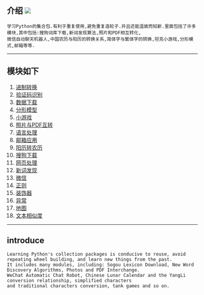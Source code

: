 ## 介绍 ![](https://img.shields.io/badge/Python-3.7-green.svg)

    学习Python的集合包.有利于重复使用,避免重复造轮子.并且还能温故而知新.里面包括了许多模块,其中包括:搜狗词库下载,新词发现算法,照片和PDF相互转化,
    微信自动聊天机器人,中国农历与阳历的转换关系,简体字与繁体字的转换,坦克小游戏,分形模式,邮箱等等.  

________________________

## 模块如下

1. [进制转换](https://github.com/jtyoui/Jtyoui/tree/master/jtyoui/bs)  
2. [验证码识别](https://github.com/jtyoui/Jtyoui/tree/master/jtyoui/code)  
3. [数据下载](https://github.com/jtyoui/Jtyoui/tree/master/jtyoui/data)  
4. [分形模型](https://github.com/jtyoui/Jtyoui/tree/master/jtyoui/fractal)   
5. [小游戏 ](https://github.com/jtyoui/Jtyoui/tree/master/jtyoui/game)  
6. [照片与PDF互转](https://github.com/jtyoui/Jtyoui/tree/master/jtyoui/imagepdf)   
7. [语言处理 ](https://github.com/jtyoui/Jtyoui/tree/master/jtyoui/language)  
8. [邮箱应用 ](https://github.com/jtyoui/Jtyoui/tree/master/jtyoui/mail)  
9. [阳历转农历](https://github.com/jtyoui/Jtyoui/tree/master/jtyoui/plunar)  
10. [搜狗下载](https://github.com/jtyoui/Jtyoui/tree/master/jtyoui/sogou)    
11. [网页处理](https://github.com/jtyoui/Jtyoui/tree/master/jtyoui/web)   
12. [新词发现](https://github.com/jtyoui/Jtyoui/tree/master/jtyoui/word)   
13. [微信](https://github.com/jtyoui/Jtyoui/tree/master/jtyoui/wx)   
14. [正则](https://github.com/jtyoui/Jtyoui/tree/master/jtyoui/regular)   
15. [装饰器](https://github.com/jtyoui/Jtyoui/tree/master/jtyoui/decorator)
16. [异常](https://github.com/jtyoui/Jtyoui/tree/master/jtyoui/error)        
17. [地图](https://github.com/jtyoui/Jtyoui/tree/master/jtyoui/maps)       
18. [文本相似度](https://github.com/jtyoui/Jtyoui/tree/master/jtyoui/similarity)
__________________________


## introduce
    Learning Python's collection packages is conducive to reuse, avoid repeating wheel building, and learn new things from the past.
    It includes many modules, including: Sogou Lexicon Download, New Word Discovery Algorithms, Photos and PDF Interchange.
    WeChat Automatic Chat Robot, Chinese Lunar Calendar and the YangLi conversion relationship, simplified characters
    and traditional characters conversion, tank games and so on.
